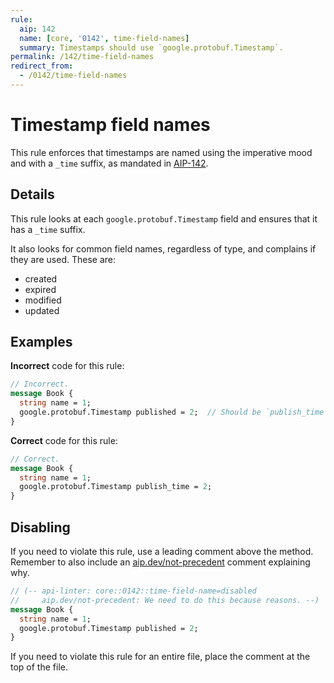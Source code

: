 ```yaml
---
rule:
  aip: 142
  name: [core, '0142', time-field-names]
  summary: Timestamps should use `google.protobuf.Timestamp`.
permalink: /142/time-field-names
redirect_from:
  - /0142/time-field-names
---
```


# Timestamp field names

This rule enforces that timestamps are named using the imperative mood and with
a `_time` suffix, as mandated in [AIP-142][].

## Details

This rule looks at each `google.protobuf.Timestamp` field and ensures that it
has a `_time` suffix.

It also looks for common field names, regardless of type, and complains if they
are used. These are:

- created
- expired
- modified
- updated

## Examples

**Incorrect** code for this rule:

```proto
// Incorrect.
message Book {
  string name = 1;
  google.protobuf.Timestamp published = 2;  // Should be `publish_time`.
}
```

**Correct** code for this rule:

```proto
// Correct.
message Book {
  string name = 1;
  google.protobuf.Timestamp publish_time = 2;
}
```

## Disabling

If you need to violate this rule, use a leading comment above the method.
Remember to also include an [aip.dev/not-precedent][] comment explaining why.

```proto
// (-- api-linter: core::0142::time-field-name=disabled
//     aip.dev/not-precedent: We need to do this because reasons. --)
message Book {
  string name = 1;
  google.protobuf.Timestamp published = 2;
}
```

If you need to violate this rule for an entire file, place the comment at the
top of the file.

[aip-142]: https://aip.dev/142
[aip.dev/not-precedent]: https://aip.dev/not-precedent
